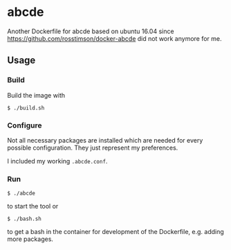 # abcde

Another Dockerfile for abcde based on ubuntu 16.04 since
https://github.com/rosstimson/docker-abcde
did not work anymore for me.

## Usage

### Build

Build the image with

```
$ ./build.sh
```

### Configure

Not all necessary packages are installed which are needed for every
possible configuration.
They just represent my preferences.

I included my working `.abcde.conf`.

### Run

```
$ ./abcde
```
to start the tool or
```
$ ./bash.sh
```
to get a bash in the container for
development of the Dockerfile, e.g.
adding more packages.
